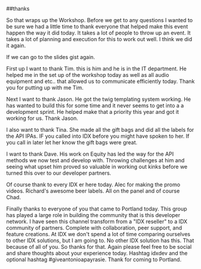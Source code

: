 ##thanks

So that wraps up the Workshop. Before we get to any questions I wanted
to be sure we had a little time to thank everyone that helped make this
event happen the way it did today. It takes a lot of people to throw up
 an event. It takes a lot of planning and execution for this to work out well.
  I think we did it again.


If we can go to the slides gist again.

First up I want to thank Tim. this is him and he is in the IT department.
He helped me in the set up of the workshop today as well as all audio
equipment and etc.. that allowed us to communicate efficiently today.
Thank you for putting up with me Tim.

Next I want to thank Jason. He got the twig templating system working.
He has wanted to build this for some time and it never seems to get into a
a development sprint. He helped make that a priority this year and got it
working for us. Thank Jason.

I also want to thank Tina. She made all the gift bags and did all the labels
for the API IPAs. IF you called into IDX before you might have spoken to her.
If you call in later let her know the gift bags were great.

I want to thank Dave. His work on Equity has led the way for the API methods we
now test and develop with. Throwing challenges at him and seeing what upset him
 proved so valuable in working out kinks before we turned this over to our
 developer partners.

 Of course thank to every IDX er here today. Alec for making the promo videos.
 Richard's awesome beer labels. All on the panel and of course Chad.

 Finally thanks to everyone of you that came to Portland today. This group
  has played a large role in building the community that is this developer
  network. I have seen this channel transform from a "IDX reseller" to a
  IDX community of partners. Complete with collaboration, peer support, and
  feature creations.  At IDX we don't spend a lot of time comparing ourselves
  to other IDX solutions, but I am going to. No other IDX solution has this.
  That because of all of you. So thanks for that. Again please feel free to
  be social and share thoughts about your experience today. Hashtag idxdev and
  the optional hashtag #giveantonioapayrasie. Thank for coming to Portland.
